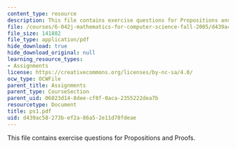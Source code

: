 ```yaml
---
content_type: resource
description: This file contains exercise questions for Propositions and Proofs.
file: /courses/6-042j-mathematics-for-computer-science-fall-2005/d439ac58273bef2a86a52e11d78fdeae_ps1.pdf
file_size: 141882
file_type: application/pdf
hide_download: true
hide_download_original: null
learning_resource_types:
- Assignments
license: https://creativecommons.org/licenses/by-nc-sa/4.0/
ocw_type: OCWFile
parent_title: Assignments
parent_type: CourseSection
parent_uid: 06023d14-8dee-cf8f-0aca-2355222dea7b
resourcetype: Document
title: ps1.pdf
uid: d439ac58-273b-ef2a-86a5-2e11d78fdeae
---
```

This file contains exercise questions for Propositions and Proofs.